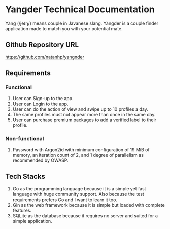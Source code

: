 # Yangder Technical Documentation
Yang (/jeɪŋ/) means couple in Javanese slang. Yangder is a couple finder application made to match you with your potential mate.

## Github Repository URL
https://github.com/natanhp/yangnder

## Requirements
### Functional
1. User can Sign-up to the app.
2. User can Login to the app.
3. User can do the action of view and swipe up to 10 profiles a day.
4. The same profiles must not appear more than once in the same day.
5. User can purchase premium packages to add a verified label to their profile.

### Non-functional
1. Password with Argon2id with minimum configuration of 19 MiB of memory, an iteration count of 2, and 1 degree of parallelism as recommended by OWASP.

## Tech Stacks
1. Go as the programming language because it is a simple yet fast language with huge community support. Also because the test requirements prefers Go and I want to learn it too.
2. Gin as the web framework because it is simple but loaded with complete features.
3. SQLite as the database because it requires no server and suited for a simple application.